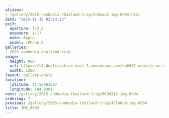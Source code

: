 ```yaml
---
aliases:
- /gallery/2015-cambodia-thailand-trip/2c0eaa2-img-0993.html
date: "2015-11-15 03:14:23"
exif:
  aperture: f/2.2
  exposure: 1/17
  make: Apple
  model: iPhone 6
galleries:
- 2015-cambodia-thailand-trip
image:
  height: 960
  url: https://s3.dualstack.us-east-1.amazonaws.com/dpb587-website-us-east-1/asset/gallery/2015-cambodia-thailand-trip/2c0eaa2-img-0993~1280.jpg
  width: 1280
layout: gallery-photo
location:
  latitude: 11.56901667
  longitude: 104.9301
next: /gallery/2015-cambodia-thailand-trip/0634312-img-0994
ordering: 7
previous: /gallery/2015-cambodia-thailand-trip/457e6e0-img-0984
title: IMG_0993
---
```

